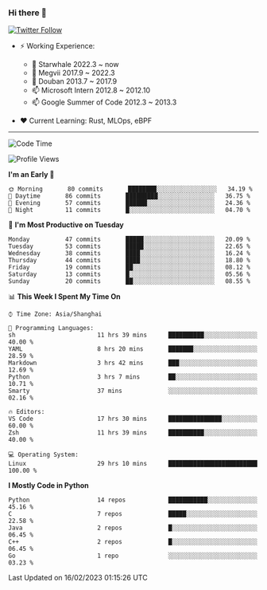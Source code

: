### Hi there 👋

[![Twitter Follow](https://img.shields.io/twitter/follow/tianweidut?style=social)](https://twitter.com/tianweidut)

- ⚡ Working Experience:
  - 🔭 Starwhale 2022.3 ~ now
  - 🌱 Megvii 2017.9 ~ 2022.3
  - 🌱 Douban 2013.7 ~ 2017.9
  - 📫 Microsoft Intern 2012.8 ~ 2012.10
  - 📫 Google Summer of Code 2012.3 ~ 2013.3

- ❤️ Current Learning: Rust, MLOps, eBPF

---
<!--START_SECTION:waka-->
![Code Time](http://img.shields.io/badge/Code%20Time-3%2C669%20hrs%2026%20mins-blue)

![Profile Views](http://img.shields.io/badge/Profile%20Views-0-blue)

**I'm an Early 🐤** 

```text
🌞 Morning       80 commits       ████████░░░░░░░░░░░░░░░░░   34.19 % 
🌆 Daytime       86 commits       █████████░░░░░░░░░░░░░░░░   36.75 % 
🌃 Evening       57 commits       ██████░░░░░░░░░░░░░░░░░░░   24.36 % 
🌙 Night         11 commits       █░░░░░░░░░░░░░░░░░░░░░░░░   04.70 % 

```
📅 **I'm Most Productive on Tuesday** 

```text
Monday          47 commits       █████░░░░░░░░░░░░░░░░░░░░   20.09 % 
Tuesday         53 commits       █████░░░░░░░░░░░░░░░░░░░░   22.65 % 
Wednesday       38 commits       ████░░░░░░░░░░░░░░░░░░░░░   16.24 % 
Thursday        44 commits       ████░░░░░░░░░░░░░░░░░░░░░   18.80 % 
Friday          19 commits       ██░░░░░░░░░░░░░░░░░░░░░░░   08.12 % 
Saturday        13 commits       █░░░░░░░░░░░░░░░░░░░░░░░░   05.56 % 
Sunday          20 commits       ██░░░░░░░░░░░░░░░░░░░░░░░   08.55 % 

```


📊 **This Week I Spent My Time On** 

```text
⌚︎ Time Zone: Asia/Shanghai

💬 Programming Languages: 
sh                       11 hrs 39 mins      ██████████░░░░░░░░░░░░░░░   40.00 % 
YAML                     8 hrs 20 mins       ███████░░░░░░░░░░░░░░░░░░   28.59 % 
Markdown                 3 hrs 42 mins       ███░░░░░░░░░░░░░░░░░░░░░░   12.69 % 
Python                   3 hrs 7 mins        ██░░░░░░░░░░░░░░░░░░░░░░░   10.71 % 
Smarty                   37 mins             ░░░░░░░░░░░░░░░░░░░░░░░░░   02.16 % 

🔥 Editors: 
VS Code                  17 hrs 30 mins      ███████████████░░░░░░░░░░   60.00 % 
Zsh                      11 hrs 39 mins      ██████████░░░░░░░░░░░░░░░   40.00 % 

💻 Operating System: 
Linux                    29 hrs 10 mins      █████████████████████████   100.00 % 

```

**I Mostly Code in Python** 

```text
Python                   14 repos            ███████████░░░░░░░░░░░░░░   45.16 % 
C                        7 repos             █████░░░░░░░░░░░░░░░░░░░░   22.58 % 
Java                     2 repos             █░░░░░░░░░░░░░░░░░░░░░░░░   06.45 % 
C++                      2 repos             █░░░░░░░░░░░░░░░░░░░░░░░░   06.45 % 
Go                       1 repo              ░░░░░░░░░░░░░░░░░░░░░░░░░   03.23 % 

```



 Last Updated on 16/02/2023 01:15:26 UTC
<!--END_SECTION:waka-->